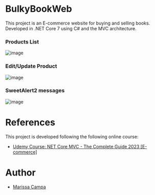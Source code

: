 # BulkyBookWeb
This project is an E-commerce website for buying and selling books. Developed in .NET Core 7 using C# and the MVC architecture.

### Products List
![image](https://github.com/MarissaCampa/BulkyBookWeb/assets/3021010/43e70227-645a-457b-bb8a-5db5f18a0b0b)

### Edit/Update Product
![image](https://github.com/MarissaCampa/BulkyBookWeb/assets/3021010/0ca12dbd-bb00-45ce-ad34-e4189d4e667c)

### SweetAlert2 messages
![image](https://github.com/MarissaCampa/BulkyBookWeb/assets/3021010/4aadec48-f024-4962-b25a-845111d474e5)

# References
This project is developed following the following online course:
* [Udemy Course: NET Core MVC - The Complete Guide 2023 \[E-commerce\]](https://www.udemy.com/course/complete-aspnet-core-21-course/)

# Author
- [Marissa Campa](https://github.com/MarissaCampa)
